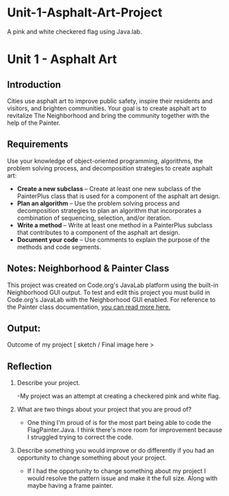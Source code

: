 # Unit-1-Asphalt-Art-Project
A pink and white checkered flag using Java.lab. 
# Unit 1 - Asphalt Art

## Introduction

Cities use asphalt art to improve public safety, inspire their residents and visitors, and brighten communities. Your goal is to create asphalt art to revitalize The Neighborhood and bring the community together with the help of the Painter.

## Requirements

Use your knowledge of object-oriented programming, algorithms, the problem solving process, and decomposition strategies to create asphalt art:
- **Create a new subclass** – Create at least one new subclass of the PainterPlus class that is used for a component of the asphalt art design.
- **Plan an algorithm** – Use the problem solving process and decomposition strategies to plan an algorithm that incorporates a combination of sequencing, selection, and/or iteration.
- **Write a method** – Write at least one method in a PainterPlus subclass that contributes to a component of the asphalt art design.
- **Document your code** – Use comments to explain the purpose of the methods and code segments.

## Notes: Neighborhood & Painter Class

This project was created on Code.org's JavaLab platform using the built-in Neighborhood GUI output. To test and edit this project you must build in Code.org's JavaLab with the Neighborhood GUI enabled. For reference to the Painter class documentation, [you can read more here.](https://studio.code.org/docs/ide/javalab/classes/Painter)

## Output:
Outcome of my project   [
   sketch / Final image here >

## Reflection

1. Describe your project.

   -My project was an attempt at creating a checkered pink and white flag. 

2. What are two things about your project that you are proud of?

   - One thing I'm proud of is for the most part being able to code the FlagPainter.Java. I think there's more room for improvement because I struggled trying to correct the code. 

3. Describe something you would improve or do differently if you had an opportunity to change something about your project.

   - If I had the opportunity to change something about my project I would resolve the pattern issue and make it the full size. Along with maybe having a frame painter. 
